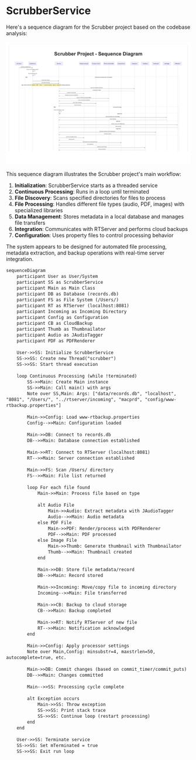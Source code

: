 # **ScrubberService**

Here's a sequence diagram for the Scrubber project based on the codebase analysis:

![Sequence Diagram](scrubber_sequence_diagram.jpg)

This sequence diagram illustrates the Scrubber project's main workflow:

1. **Initialization**: ScrubberService starts as a threaded service
2. **Continuous Processing**: Runs in a loop until terminated
3. **File Discovery**: Scans specified directories for files to process
4. **File Processing**: Handles different file types (audio, PDF, images) with specialized libraries
5. **Data Management**: Stores metadata in a local database and manages file transfers
6. **Integration**: Communicates with RTServer and performs cloud backups
7. **Configuration**: Uses property files to control processing behavior

The system appears to be designed for automated file processing, metadata extraction, and backup operations with real-time server integration.

```mermaid
sequenceDiagram
    participant User as User/System
    participant SS as ScrubberService
    participant Main as Main Class
    participant DB as Database (records.db)
    participant FS as File System (/Users/)
    participant RT as RTServer (localhost:8081)
    participant Incoming as Incoming Directory
    participant Config as Configuration
    participant CB as CloudBackup
    participant Thumb as Thumbnailator
    participant Audio as JAudioTagger
    participant PDF as PDFRenderer

    User->>SS: Initialize ScrubberService
    SS->>SS: Create new Thread("scrubber")
    SS->>SS: Start thread execution
    
    loop Continuous Processing (while !terminated)
        SS->>Main: Create Main instance
        SS->>Main: Call main() with args
        Note over SS,Main: Args: ["data/records.db", "localhost", "8081", "/Users/", "../rtserver/incoming", "macprd", "config/www-rtbackup.properties"]
        
        Main->>Config: Load www-rtbackup.properties
        Config-->>Main: Configuration loaded
        
        Main->>DB: Connect to records.db
        DB-->>Main: Database connection established
        
        Main->>RT: Connect to RTServer (localhost:8081)
        RT-->>Main: Server connection established
        
        Main->>FS: Scan /Users/ directory
        FS-->>Main: File list returned
        
        loop For each file found
            Main->>Main: Process file based on type
            
            alt Audio File
                Main->>Audio: Extract metadata with JAudioTagger
                Audio-->>Main: Audio metadata
            else PDF File
                Main->>PDF: Render/process with PDFRenderer
                PDF-->>Main: PDF processed
            else Image File
                Main->>Thumb: Generate thumbnail with Thumbnailator
                Thumb-->>Main: Thumbnail created
            end
            
            Main->>DB: Store file metadata/record
            DB-->>Main: Record stored
            
            Main->>Incoming: Move/copy file to incoming directory
            Incoming-->>Main: File transferred
            
            Main->>CB: Backup to cloud storage
            CB-->>Main: Backup completed
            
            Main->>RT: Notify RTServer of new file
            RT-->>Main: Notification acknowledged
        end
        
        Main->>Config: Apply processor settings
        Note over Main,Config: minsubstr=4, maxstrlen=50, autocomplete=true, etc.
        
        Main->>DB: Commit changes (based on commit_timer/commit_puts)
        DB-->>Main: Changes committed
        
        Main-->>SS: Processing cycle complete
        
        alt Exception occurs
            Main->>SS: Throw exception
            SS->>SS: Print stack trace
            SS->>SS: Continue loop (restart processing)
        end
    end
    
    User->>SS: Terminate service
    SS->>SS: Set mTerminated = true
    SS->>SS: Exit run loop
```